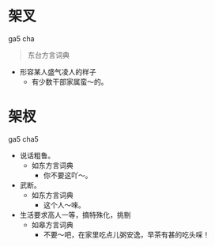



# 架叉
ga5 cha
> 东台方言词典
- 形容某人盛气凌人的样子
  - 有少数干部家属蛮～的。

# 架杈
ga5 cha5
+ 说话粗鲁。
  * 如东方言词典
    - 你不要这吖～。
+ 武断。
  * 如东方言词典
    - 这个人～唻。
+ 生活要求高人一等，搞特殊化，挑剔
  * 如皋方言词典
    - 不要～吧，在家里吃点儿粥安逸，早茶有甚的吃头啋！
